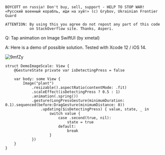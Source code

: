 ```
BOYCOTT on russia! Don't buy, sell, support - HELP TO STOP WAR!
«Русский военный корабль, иди на хуй!» (c) Grybov, Ukrainian Frontier Guard

ATTENTION: By using this you agree do not repost any part of this code
           on StackOverflow site. Thanks, Asperi.
```

Q: Tap animation on Image SwiftUI (by xmetal)

A: Here is a demo of possible solution. Tested with Xcode 12 / iOS 14.

![9mfZy](https://user-images.githubusercontent.com/62171579/169651877-883d977e-2652-4d8f-9dd7-4b46d0525595.gif)

```
struct DemoImageScale: View {
    @GestureState private var isDetectingPress = false

    var body: some View {
        Image("plant")
            .resizable().aspectRatio(contentMode: .fit)
            .scaleEffect(isDetectingPress ? 0.5 : 1)
            .animation(.spring())
            .gesture(LongPressGesture(minimumDuration: 0.1).sequenced(before:DragGesture(minimumDistance: 0))
                .updating($isDetectingPress) { value, state, _ in
                    switch value {
                        case .second(true, nil):
                            state = true
                        default:
                            break
                    }
            })
    }
}
```
